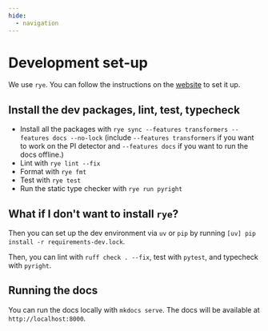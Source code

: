 ```yaml
---
hide:
  - navigation
---
```


# Development set-up

We use `rye`. You can follow the instructions on the [website](https://rye-up.com) to set it up.

## Install the dev packages, lint, test, typecheck

- Install all the packages with `rye sync --features transformers --features docs --no-lock` (include `--features transformers` if you want to work on the PI detector and `--features docs` if you want to run the docs offline.)
- Lint with `rye lint --fix`
- Format with `rye fmt`
- Test with `rye test`
- Run the static type checker with `rye run pyright`

## What if I don't want to install `rye`?

Then you can set up the dev environment via `uv` or `pip` by running
`[uv] pip install -r requirements-dev.lock`.

Then, you can lint with `ruff check . --fix`, test with `pytest`, and typecheck with `pyright`.

## Running the docs

You can run the docs locally with `mkdocs serve`. The docs will be available at `http://localhost:8000`.
